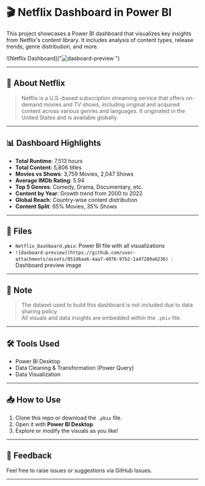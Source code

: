 # 🎬 Netflix Dashboard in Power BI

This project showcases a Power BI dashboard that visualizes key insights from Netflix's content library. It includes analysis of content types, release trends, genre distribution, and more.

![Netflix Dashboard]("![dasboard-preview](https://github.com/user-attachments/assets/37131199-b2c8-4842-bd2b-125e294ba68e)
")

---

## 📌 About Netflix

> Netflix is a U.S.-based subscription streaming service that offers on-demand movies and TV shows, including original and acquired content across various genres and languages. It originated in the United States and is available globally.

---

## 📊 Dashboard Highlights

- **Total Runtime**: 7,513 hours  
- **Total Content**: 5,806 titles  
- **Movies vs Shows**: 3,759 Movies, 2,047 Shows  
- **Average IMDb Rating**: 5.94  
- **Top 5 Genres**: Comedy, Drama, Documentary, etc.  
- **Content by Year**: Growth trend from 2000 to 2022  
- **Global Reach**: Country-wise content distribution  
- **Content Split**: 65% Movies, 35% Shows  

---

## 📁 Files

- `Netflix_Dashboard.pbix`: Power BI file with all visualizations  
- `![dasboard-preview](https://github.com/user-attachments/assets/951d6aa6-4aa7-4076-97b2-1a47289a6236)
`: Dashboard preview image

---

## 🚫 Note

> The dataset used to build this dashboard is not included due to data sharing policy.  
> All visuals and data insights are embedded within the `.pbix` file.

---

## 🛠 Tools Used

- Power BI Desktop
- Data Cleaning & Transformation (Power Query)
- Data Visualization

---

## 📥 How to Use

1. Clone this repo or download the `.pbix` file.
2. Open it with **Power BI Desktop**.
3. Explore or modify the visuals as you like!

---

## 💬 Feedback

Feel free to raise issues or suggestions via GitHub Issues.

---
